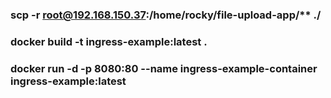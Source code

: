 ### scp -r root@192.168.150.37:/home/rocky/file-upload-app/** ./



### docker build -t ingress-example:latest .
### docker run -d -p 8080:80 --name ingress-example-container ingress-example:latest

